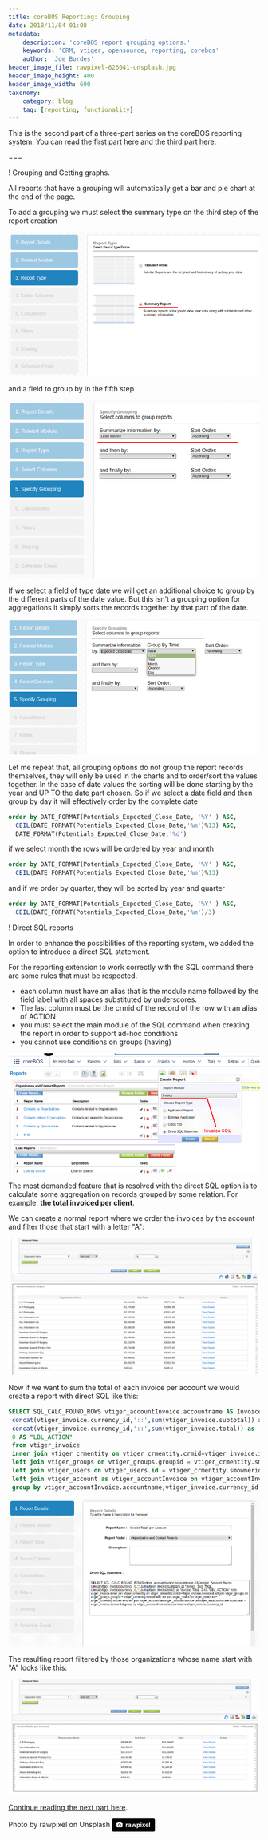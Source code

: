 ```yaml
---
title: coreBOS Reporting: Grouping
date: 2018/11/04 01:08
metadata:
    description: 'coreBOS report grouping options.'
    keywords: 'CRM, vtiger, opensource, reporting, corebos'
    author: 'Joe Bordes'
header_image_file: rawpixel-626041-unsplash.jpg
header_image_height: 400
header_image_width: 600
taxonomy:
    category: blog
    tag: [reporting, functionality]
---
```


This is the second part of a three-part series on the coreBOS reporting system. You can [read the first part here](../Reports01) and the [third part here](../Reports03).

===

 ! Grouping and Getting graphs.

All reports that have a grouping will automatically get a bar and pie chart at the end of the page.

To add a grouping we must select the summary type on the third step of the report creation

![Report Summary](cbReport03.png)

 and a field to group by in the fifth step

![Report Grouping](cbReport04.png)

If we select a field of type date we will get an additional choice to group by the different parts of the date value. But this isn't a grouping option for aggregations it simply sorts the records together by that part of the date.

![Report Group by Date](cbReport05.png)

Let me repeat that, all grouping options do not group the report records themselves, they will only be used in the charts and to order/sort the values together. In the case of date values the sorting will be done starting by the year and UP TO the date part chosen. So if we select a date field and then group by day it will effectively order by the complete date

```SQL
order by DATE_FORMAT(Potentials_Expected_Close_Date, '%Y' ) ASC,
  CEIL(DATE_FORMAT(Potentials_Expected_Close_Date,'%m')%13) ASC,
  DATE_FORMAT(Potentials_Expected_Close_Date,'%d')
```

if we select month the rows will be ordered by year and month

```SQL
order by DATE_FORMAT(Potentials_Expected_Close_Date, '%Y' ) ASC,
  CEIL(DATE_FORMAT(Potentials_Expected_Close_Date,'%m')%13)
```

and if we order by quarter, they will be sorted by year and quarter

```SQL
order by DATE_FORMAT(Potentials_Expected_Close_Date, '%Y' ) ASC,
  CEIL(DATE_FORMAT(Potentials_Expected_Close_Date,'%m')/3)
```

 ! Direct SQL reports

In order to enhance the possibilities of the reporting system, we added the option to introduce a direct SQL statement.

For the reporting extension to work correctly with the SQL command there are some rules that must be respected.

 - each column must have an alias that is the module name followed by the field label with all spaces substituted by underscores.
 - The last column must be the crmid of the record of the row with an alias of ACTION
 - you must select the main module of the SQL command when creating the report in order to support ad-hoc conditions
 - you cannot use conditions on groups (having)

![Report Main Module of SQL](cbReport06.png)

The most demanded feature that is resolved with the direct SQL option is to calculate some aggregation on records grouped by some relation. For example. **the total invoiced per client**.

We can create a normal report where we order the invoices by the account and filter those that start with a letter "A":

![Report Group by Date](cbReport07.png)

Now if we want to sum the total of each invoice per account we would create a report with direct SQL like this:

```SQL
SELECT SQL_CALC_FOUND_ROWS vtiger_accountInvoice.accountname AS Invoice_Account_Name,
 concat(vtiger_invoice.currency_id,'::',sum(vtiger_invoice.subtotal)) as 'Invoice_Sub_Total',
 concat(vtiger_invoice.currency_id,'::',sum(vtiger_invoice.total)) as 'Invoice_Total',
 0 AS "LBL_ACTION"
 from vtiger_invoice
 inner join vtiger_crmentity on vtiger_crmentity.crmid=vtiger_invoice.invoiceid
 left join vtiger_groups on vtiger_groups.groupid = vtiger_crmentity.smownerid
 left join vtiger_users on vtiger_users.id = vtiger_crmentity.smownerid
 left join vtiger_account as vtiger_accountInvoice on vtiger_accountInvoice.accountid = vtiger_invoice.accountid
 group by vtiger_accountInvoice.accountname,vtiger_invoice.currency_id
```

![Report Group by Date](cbReport08.png)

The resulting report filtered by those organizations whose name start with "A" looks like this:

![Report Group by Date](cbReport09.png)


[Continue reading the next part here](../Reports03).


Photo by rawpixel on Unsplash
<a style="background-color:black;color:white;text-decoration:none;padding:4px 6px;font-family:-apple-system, BlinkMacSystemFont, &quot;San Francisco&quot;, &quot;Helvetica Neue&quot;, Helvetica, Ubuntu, Roboto, Noto, &quot;Segoe UI&quot;, Arial, sans-serif;font-size:12px;font-weight:bold;line-height:1.2;display:inline-block;border-radius:3px" href="https://unsplash.com/@rawpixel?utm_medium=referral&amp;utm_campaign=photographer-credit&amp;utm_content=creditBadge" target="_blank" rel="noopener noreferrer" title="Download free do whatever you want high-resolution photos from rawpixel"><span style="display:inline-block;padding:2px 3px"><svg xmlns="http://www.w3.org/2000/svg" style="height:12px;width:auto;position:relative;vertical-align:middle;top:-1px;fill:white" viewBox="0 0 32 32"><title>unsplash-logo</title><path d="M20.8 18.1c0 2.7-2.2 4.8-4.8 4.8s-4.8-2.1-4.8-4.8c0-2.7 2.2-4.8 4.8-4.8 2.7.1 4.8 2.2 4.8 4.8zm11.2-7.4v14.9c0 2.3-1.9 4.3-4.3 4.3h-23.4c-2.4 0-4.3-1.9-4.3-4.3v-15c0-2.3 1.9-4.3 4.3-4.3h3.7l.8-2.3c.4-1.1 1.7-2 2.9-2h8.6c1.2 0 2.5.9 2.9 2l.8 2.4h3.7c2.4 0 4.3 1.9 4.3 4.3zm-8.6 7.5c0-4.1-3.3-7.5-7.5-7.5-4.1 0-7.5 3.4-7.5 7.5s3.3 7.5 7.5 7.5c4.2-.1 7.5-3.4 7.5-7.5z"></path></svg></span><span style="display:inline-block;padding:2px 3px">rawpixel</span></a>
